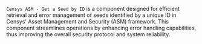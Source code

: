 `Censys ASM - Get a Seed by ID` is a component designed for efficient retrieval and error management of seeds identified by a unique ID in Censys' Asset Management and Security (ASM) framework. This component streamlines operations by enhancing error handling capabilities, thus improving the overall security protocol and system reliability.
